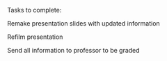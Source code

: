 
Tasks to complete:

Remake presentation slides with updated information

Refilm presentation

Send all information to professor to be graded
